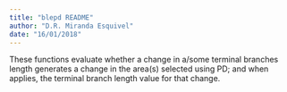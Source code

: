 ```yaml
---
title: "blepd README"
author: "D.R. Miranda Esquivel"
date: "16/01/2018"
---
```


These functions evaluate whether a change in a/some terminal branches length generates a change in the area(s) selected using PD; and when applies, the terminal branch length value for that change.  

